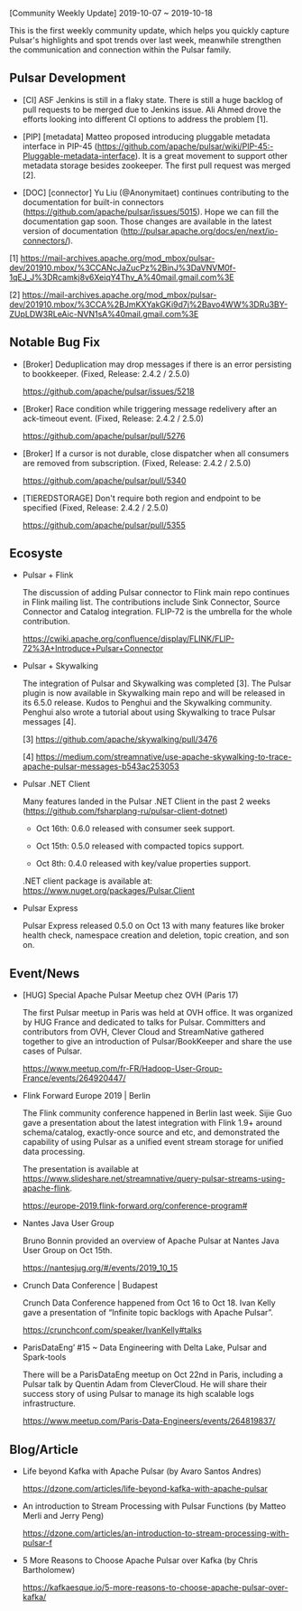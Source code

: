 [Community Weekly Update] 2019-10-07 ~ 2019-10-18

This is the first weekly community update, which helps you quickly capture Pulsar's highlights and spot trends over last week, meanwhile strengthen the communication and connection within the Pulsar family.

## Pulsar Development

- [CI]  ASF Jenkins is still in a flaky state. There is still a huge backlog of pull requests to be merged due to Jenkins issue. Ali Ahmed drove the efforts looking into different CI options to address the problem [1].

- [PIP] [metadata] Matteo proposed introducing pluggable metadata interface in PIP-45 (https://github.com/apache/pulsar/wiki/PIP-45:-Pluggable-metadata-interface). It is a great movement to support other metadata storage besides zookeeper. The first pull request was merged [2].

- [DOC] [connector] Yu Liu (@Anonymitaet) continues contributing to the documentation for built-in connectors (https://github.com/apache/pulsar/issues/5015). Hope we can fill the documentation gap soon. Those changes are available in the latest version of documentation (http://pulsar.apache.org/docs/en/next/io-connectors/). 

[1] https://mail-archives.apache.org/mod_mbox/pulsar-dev/201910.mbox/%3CCANcJaZucPz%2BinJ%3DaVNVM0f-1qEJ_J%3DRcamkj8v6XeiqY4Thv_A%40mail.gmail.com%3E

[2] https://mail-archives.apache.org/mod_mbox/pulsar-dev/201910.mbox/%3CCA%2BJmKXYakGKi9d7j%2Bavo4WW%3DRu3BY-ZUpLDW3RLeAic-NVN1sA%40mail.gmail.com%3E
 
## Notable Bug Fix

- [Broker] Deduplication may drop messages if there is an error persisting to bookkeeper. (Fixed, Release: 2.4.2 / 2.5.0)

    https://github.com/apache/pulsar/issues/5218

- [Broker] Race condition while triggering message redelivery after an ack-timeout event. (Fixed, Release: 2.4.2 / 2.5.0)

    https://github.com/apache/pulsar/pull/5276

- [Broker] If a cursor is not durable, close dispatcher when all consumers are removed from subscription. (Fixed, Release: 2.4.2 / 2.5.0)

    https://github.com/apache/pulsar/pull/5340

- [TIEREDSTORAGE] Don't require both region and endpoint to be specified (Fixed, Release: 2.4.2 / 2.5.0)

    https://github.com/apache/pulsar/pull/5355

## Ecosyste

- Pulsar + Flink
  
    The discussion of adding Pulsar connector to Flink main repo continues in Flink mailing list. The contributions include Sink Connector, Source Connector and Catalog integration. FLIP-72 is the umbrella for the whole contribution. 

    https://cwiki.apache.org/confluence/display/FLINK/FLIP-72%3A+Introduce+Pulsar+Connector

- Pulsar + Skywalking
  
    The integration of Pulsar and Skywalking was completed [3]. The Pulsar plugin is now available in Skywalking main repo and will be released in its 6.5.0 release. Kudos to Penghui and the Skywalking community. Penghui also wrote a tutorial about using Skywalking to trace Pulsar messages [4]. 

    [3] https://github.com/apache/skywalking/pull/3476

    [4] https://medium.com/streamnative/use-apache-skywalking-to-trace-apache-pulsar-messages-b543ac253053

- Pulsar .NET Client

    Many features landed in the Pulsar .NET Client in the past 2 weeks (https://github.com/fsharplang-ru/pulsar-client-dotnet) 

  - Oct 16th: 0.6.0 released with consumer seek support.
  
  - Oct 15th: 0.5.0 released with compacted topics support.
  
  - Oct 8th: 0.4.0 released with key/value properties support.
  
  .NET client package is available at: https://www.nuget.org/packages/Pulsar.Client

- Pulsar Express
  
    Pulsar Express released 0.5.0 on Oct 13 with many features like broker health check, namespace creation and deletion, topic creation, and son on.

## Event/News

- [HUG] Special Apache Pulsar Meetup chez OVH (Paris 17)
  
    The first Pulsar meetup in Paris was held at OVH office. It was organized by HUG France and dedicated to talks for Pulsar. Committers and contributors from OVH, Clever Cloud and StreamNative gathered together to give an introduction of Pulsar/BookKeeper and share the use cases of Pulsar.

    https://www.meetup.com/fr-FR/Hadoop-User-Group-France/events/264920447/ 

- Flink Forward Europe 2019 | Berlin
  
    The Flink community conference happened in Berlin last week. Sijie Guo gave a presentation about the latest integration with Flink 1.9+ around schema/catalog, exactly-once source and etc, and demonstrated the capability of using Pulsar as a unified event stream storage for unified data processing. 

    The presentation is available at https://www.slideshare.net/streamnative/query-pulsar-streams-using-apache-flink. 
    
    https://europe-2019.flink-forward.org/conference-program# 

- Nantes Java User Group
  
    Bruno Bonnin provided an overview of Apache Pulsar at Nantes Java User Group on Oct 15th.
    
    https://nantesjug.org/#/events/2019_10_15

- Crunch Data Conference | Budapest 
  
    Crunch Data Conference happened from Oct 16 to Oct 18. Ivan Kelly gave a presentation of “Infinite topic backlogs with Apache Pulsar”.  

    https://crunchconf.com/speaker/IvanKelly#talks

- ParisDataEng’ #15 ~ Data Engineering with Delta Lake, Pulsar and Spark-tools
  
    There will be a ParisDataEng meetup on Oct 22nd in Paris, including a Pulsar talk by Quentin Adam from CleverCloud. He will share their success story of using Pulsar to manage its high scalable logs infrastructure. 

    https://www.meetup.com/Paris-Data-Engineers/events/264819837/
    
## Blog/Article

- Life beyond Kafka with Apache Pulsar (by Avaro Santos Andres)
  
  https://dzone.com/articles/life-beyond-kafka-with-apache-pulsar

- An introduction to Stream Processing with Pulsar Functions (by Matteo Merli and Jerry Peng)
  
    https://dzone.com/articles/an-introduction-to-stream-processing-with-pulsar-f

- 5 More Reasons to Choose Apache Pulsar over Kafka (by Chris Bartholomew)
  
    https://kafkaesque.io/5-more-reasons-to-choose-apache-pulsar-over-kafka/
